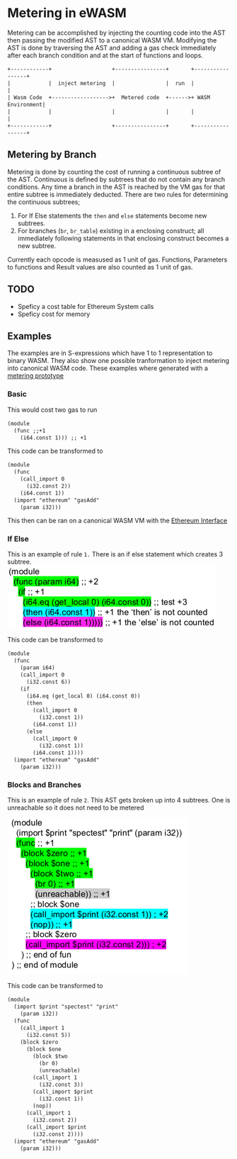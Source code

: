# Metering in eWASM
Metering can be accomplished by injecting the counting code into the AST then passing the modified AST to a canonical WASM VM. Modifying the AST is done by traversing the AST and adding a gas check immediately after each branch condition and at the start of functions and loops.

```
+------------+                   +----------------+       +-----------------+
|            |  inject metering  |                |  run  |                 |
| Wasm Code  +------------------>+  Metered code  +------>+ WASM Environment|
|            |                   |                |       |                 |
+------------+                   +----------------+       +-----------------+
```


## Metering by Branch
Metering is done by counting the cost of running a continuous subtree of the AST.  Continuous is defined by subtrees that do not contain any branch conditions. Any time a branch in the AST is reached by the VM gas for that entire subtree is immediately deducted. There are two rules for determining the continuous subtrees;

1. For If Else statements the `then` and `else` statements become new subtrees.
2. For branches (`br`, `br_table`) existing in a enclosing construct; all immediately following statements in that enclosing construct becomes a new subtree.

Currently each opcode is measused as 1 unit of gas. Functions, Parameters to functions and Result values are also counted as  1 unit of gas.

## TODO
* Speficy a cost table for Ethereum System calls
* Speficy cost for memory

## Examples
The examples are in S-expressions which have 1 to 1 representation to binary WASM. They also show one possible tranformation to inject metering into canonical WASM code. These examples where generated with a [metering prototype](https://github.com/wanderer/wasm-metering)
### Basic
This would cost two gas to run
```
(module
  (func ;;+1
    (i64.const 1))) ;; +1
```
This code can be transformed to 
```
(module
  (func
    (call_import 0
      (i32.const 2))
    (i64.const 1))
  (import "ethereum" "gasAdd"
    (param i32)))
```
This then can be ran on a canonical WASM VM with the [Ethereum Interface](https://github.com/ethereum/evm2.0-design/blob/master/eth_interface.md) 

### If Else
This is an example of rule `1.` There is an if else statement which creates 3 subtree. 
![if else](./assests/if.png)

This code can be transformed to 
```
(module
  (func
    (param i64)
    (call_import 0
      (i32.const 6))
    (if
      (i64.eq (get_local 0) (i64.const 0))
      (then
        (call_import 0
          (i32.const 1))
        (i64.const 1))
      (else
        (call_import 0
          (i32.const 1))
        (i64.const 1))))
  (import "ethereum" "gasAdd"
    (param i32)))
```
### Blocks and Branches
This is an example of rule `2`. This AST gets broken up into 4 subtrees. One is unreachable so it does not need to be metered

![if else](./assests/blocks.png)

This code can be transformed to 

```
(module
  (import $print "spectest" "print"
    (param i32))
  (func
    (call_import 1
      (i32.const 5))
    (block $zero
      (block $one
        (block $two
          (br 0)
          (unreachable)
        (call_import 1
          (i32.const 3))
        (call_import $print
          (i32.const 1))
        (nop))
      (call_import 1
        (i32.const 2))
      (call_import $print
        (i32.const 2))))
  (import "ethereum" "gasAdd"
    (param i32)))
```
